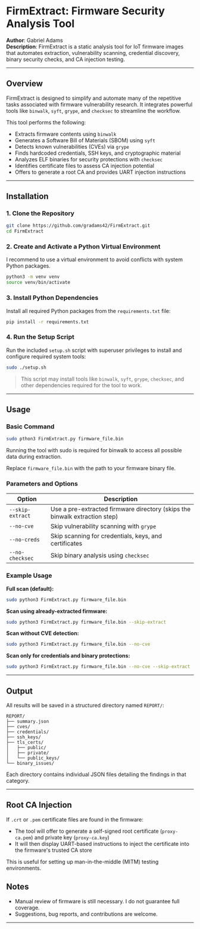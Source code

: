 # FirmExtract: Firmware Security Analysis Tool

**Author**: Gabriel Adams  
**Description**: FirmExtract is a static analysis tool for IoT firmware images that automates extraction, vulnerability scanning, credential discovery, binary security checks, and CA injection testing.

---

## Overview

FirmExtract is designed to simplify and automate many of the repetitive tasks associated with firmware vulnerability research. It integrates powerful tools like `binwalk`, `syft`, `grype`, and `checksec` to streamline the workflow.

This tool performs the following:

- Extracts firmware contents using `binwalk`
- Generates a Software Bill of Materials (SBOM) using `syft`
- Detects known vulnerabilities (CVEs) via `grype`
- Finds hardcoded credentials, SSH keys, and cryptographic material
- Analyzes ELF binaries for security protections with `checksec`
- Identifies certificate files to assess CA injection potential
- Offers to generate a root CA and provides UART injection instructions

---

## Installation

### 1. Clone the Repository

```bash
git clone https://github.com/gradams42/FirmExtract.git
cd FirmExtract
````

### 2. Create and Activate a Python Virtual Environment

I recommend to use a virtual environment to avoid conflicts with system Python packages. 

```bash
python3 -m venv venv
source venv/bin/activate
```

### 3. Install Python Dependencies

Install all required Python packages from the `requirements.txt` file:

```bash
pip install -r requirements.txt
```

### 4. Run the Setup Script

Run the included `setup.sh` script with superuser privileges to install and configure required system tools:

```bash
sudo ./setup.sh
```

> This script may install tools like `binwalk`, `syft`, `grype`, `checksec`, and other dependencies required for the tool to work.

---

## Usage

### Basic Command

```bash
sudo pthon3 FirmExtract.py firmware_file.bin
```

Running the tool with sudo is required for binwalk to access all possible data during extraction. 

Replace `firmware_file.bin` with the path to your firmware binary file.

### Parameters and Options

| Option           | Description                                                                |
| ---------------- | -------------------------------------------------------------------------- |
| `--skip-extract` | Use a pre-extracted firmware directory (skips the binwalk extraction step) |
| `--no-cve`       | Skip vulnerability scanning with `grype`                                   |
| `--no-creds`     | Skip scanning for credentials, keys, and certificates                      |
| `--no-checksec`  | Skip binary analysis using `checksec`                                      |

### Example Usage

**Full scan (default):**

```bash
sudo python3 FirmExtract.py firmware_file.bin
```

**Scan using already-extracted firmware:**

```bash
sudo python3 FirmExtract.py firmware_file.bin --skip-extract
```

**Scan without CVE detection:**

```bash
sudo python3 FirmExtract.py firmware_file.bin --no-cve
```

**Scan only for credentials and binary protections:**

```bash
sudo python3 FirmExtract.py firmware_file.bin --no-cve --skip-extract
```

---

## Output

All results will be saved in a structured directory named `REPORT/`:

```
REPORT/
├── summary.json
├── cves/
├── credentials/
├── ssh_keys/
├── tls_certs/
│   ├── public/
│   ├── private/
│   └── public_keys/
└── binary_issues/
```

Each directory contains individual JSON files detailing the findings in that category.

---

## Root CA Injection

If `.crt` or `.pem` certificate files are found in the firmware:

* The tool will offer to generate a self-signed root certificate (`proxy-ca.pem`) and private key (`proxy-ca.key`)
* It will then display UART-based instructions to inject the certificate into the firmware's trusted CA store

This is useful for setting up man-in-the-middle (MITM) testing environments.


## Notes

* Manual review of firmware is still necessary. I do not guarantee full coverage.
* Suggestions, bug reports, and contributions are welcome.

---
